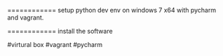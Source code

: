 ============
setup python dev env on windows 7 x64 with pycharm and vagrant.


============
install the software

#virtural box
#vagrant
#pycharm
